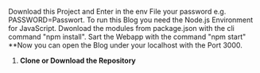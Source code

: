 Download this Project and Enter in the env File your password e.g. PASSWORD=Passwort. To run this Blog you need the Node.js Environment for JavaScript. Dwonload the modules from package.json with the cli command "npm install".
Sart the Webapp with the command "npm start"
**Now you can open the Blog under your localhost with the Port 3000.

1. **Clone or Download the Repository**
